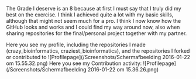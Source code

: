 The Grade I deserve is an 8 because at first I must say that I truly did my best on the exercise.
I think I achieved quite a lot with my basic skills, although that might not seem much for a pro. 
I think I now know how the GitHub looks and works and I could find my way around now, also when sharing repositories for the final/personal project together with my partner.

Here you see my profile, including the repositories I made (crazy_bioinformatics, craziest_bioinformatics), and the repositories I forked or contributed to
![Profilepage](/Screenshots/Schermafbeelding 2016-01-22 om 15.55.32.png)
Here you see my Contribution activity:
![Profilepage](/Screenshots/Schermafbeelding 2016-01-22 om 15.36.26.png)

